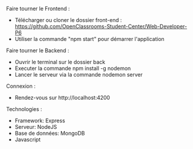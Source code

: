 Faire tourner le Frontend :
- Télécharger ou cloner le dossier front-end : https://github.com/OpenClassrooms-Student-Center/Web-Developer-P6
- Utiliser la commande "npm start" pour démarrer l'application 

Faire tourner le Backend :
- Ouvrir le terminal sur le dossier back
- Executer la commande npm install -g nodemon
- Lancer le serveur via la commande nodemon server

Connexion : 
- Rendez-vous sur http://localhost:4200

Technologies :
- Framework: Express
- Serveur: NodeJS
- Base de données: MongoDB
- Javascript